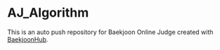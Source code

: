 # AJ_Algorithm
This is an auto push repository for Baekjoon Online Judge created with [BaekjoonHub](https://github.com/BaekjoonHub/BaekjoonHub).
